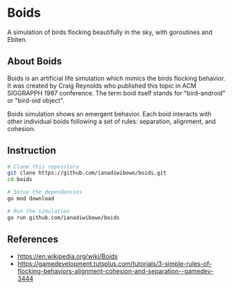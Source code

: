 # Boids

A simulation of birds flocking beautifully in the sky, with goroutines and Ebiten.

## About Boids

Boids is an artificial life simulation which mimics the birds flocking behavior. It was created by Craig Reynolds who published this topic in ACM SIGGRAPPH 1987 conference. The term boid itself stands for "bird-android" or "bird-oid object".

Boids simulation shows an emergent behavior. Each boid interacts with other individual boids following a set of rules: separation, alignment, and cohesion.

## Instruction

```bash
# Clone this repository
git clone https://github.com/ianadiwibowo/boids.git
cd boids

# Setup the dependencies
go mod download

# Run the simulation
go run github.com/ianadiwibowo/boids
```

## References

- https://en.wikipedia.org/wiki/Boids
- https://gamedevelopment.tutsplus.com/tutorials/3-simple-rules-of-flocking-behaviors-alignment-cohesion-and-separation--gamedev-3444
